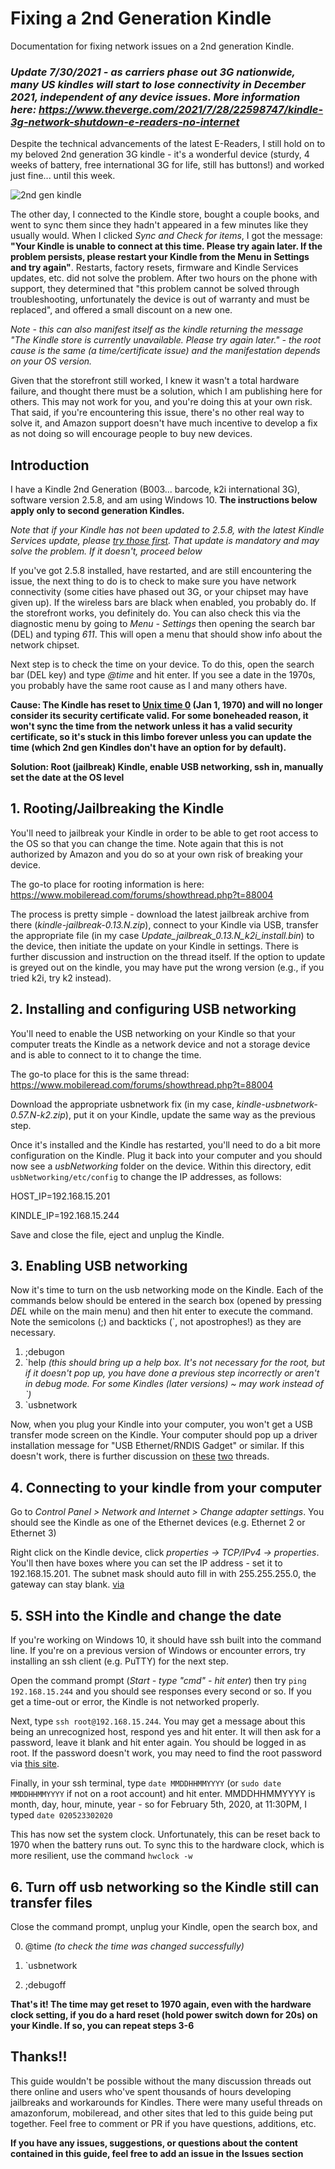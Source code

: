 # Fixing a 2nd Generation Kindle
Documentation for fixing network issues on a 2nd generation Kindle.

### *Update 7/30/2021 - as carriers phase out 3G nationwide, many US kindles will start to lose connectivity in December 2021, independent of any device issues. More information here: https://www.theverge.com/2021/7/28/22598747/kindle-3g-network-shutdown-e-readers-no-internet*

Despite the technical advancements of the latest E-Readers, I still hold on to my beloved 2nd generation 3G kindle - it's a wonderful device (sturdy, 4 weeks of battery, free international 3G for life, still has buttons!) and worked just fine... until this week. 

![2nd gen kindle](kindle_gen2_int3g.jpg)

The other day, I connected to the Kindle store, bought a couple books, and went to sync them since they hadn't appeared in a few minutes like they usually would. When I clicked *Sync and Check for items*, I got the message: **"Your Kindle is unable to connect at this time. Please try again later. If the problem persists, please restart your Kindle from the Menu in Settings and try again"**. Restarts, factory resets, firmware and Kindle Services updates, etc. did not solve the problem. After two hours on the phone with support, they determined that "this problem cannot be solved through troubleshooting, unfortunately the device is out of warranty and must be replaced", and offered a small discount on a new one.

*Note - this can also manifest itself as the kindle returning the message "The Kindle store is currently unavailable. Please try again later." - the root cause is the same (a time/certificate issue) and the manifestation depends on your OS version.* 

Given that the storefront still worked, I knew it wasn't a total hardware failure, and thought there must be a solution, which I am publishing here for others. This may not work for you, and you're doing this at your own risk. That said, if you're encountering this issue, there's no other real way to solve it, and Amazon support doesn't have much incentive to develop a fix as not doing so will encourage people to buy new devices.

## Introduction

I have a Kindle 2nd Generation (B003... barcode, k2i international 3G), software version 2.5.8, and am using Windows 10. **The instructions below apply only to second generation Kindles.**

*Note that if your Kindle has not been updated to 2.5.8, with the latest Kindle Services update, please [try those first](https://www.amazon.com/gp/help/customer/display.html?nodeId=GKMQC26VQQMM8XSW). That update is mandatory and may solve the problem. If it doesn't, proceed below*

If you've got 2.5.8 installed, have restarted, and are still encountering the issue, the next thing to do is to check to make sure you have network connectivity (some cities have phased out 3G, or your chipset may have given up). If the wireless bars are black when enabled, you probably do. If the storefront works, you definitely do. You can also check this via the diagnostic menu by going to *Menu - Settings* then opening the search bar (DEL) and typing *611*. This will open a menu that should show info about the network chipset.

Next step is to check the time on your device. To do this, open the search bar (DEL key) and type *@time* and hit enter. If you see a date in the 1970s, you probably have the same root cause as I and many others have.

**Cause: The Kindle has reset to [Unix time 0](https://en.wikipedia.org/wiki/Unix_time) (Jan 1, 1970) and will no longer consider its security certificate valid. For some boneheaded reason, it won't sync the time from the network unless it has a valid security certificate, so it's stuck in this limbo forever unless you can update the time (which 2nd gen Kindles don't have an option for by default).**
 
**Solution: Root (jailbreak) Kindle, enable USB networking, ssh in, manually set the date at the OS level**

## 1. Rooting/Jailbreaking the Kindle
 
You'll need to jailbreak your Kindle in order to be able to get root access to the OS so that you can change the time. Note again that this is not authorized by Amazon and you do so at your own risk of breaking your device.

The go-to place for rooting information is here: https://www.mobileread.com/forums/showthread.php?t=88004
 
The process is pretty simple - download the latest jailbreak archive from there (*kindle-jailbreak-0.13.N.zip*), connect to your Kindle via USB, transfer the appropriate file (in my case *Update_jailbreak_0.13.N_k2i_install.bin*) to the device, then initiate the update on your Kindle in settings. There is further discussion and instruction on the thread itself. If the option to update is greyed out on the kindle, you may have put the wrong version (e.g., if you tried k2i, try k2 instead).

## 2. Installing and configuring USB networking
 
You'll need to enable the USB networking on your Kindle so that your computer treats the Kindle as a network device and not a storage device and is able to connect to it to change the time. 

The go-to place for this is the same thread: https://www.mobileread.com/forums/showthread.php?t=88004

Download the appropriate usbnetwork fix (in my case, *kindle-usbnetwork-0.57.N-k2.zip*), put it on your Kindle, update the same way as the previous step.

Once it's installed and the Kindle has restarted, you'll need to do a bit more configuration on the Kindle. Plug it back into your computer and you should now see a *usbNetworking* folder on the device. Within this directory, edit `usbNetworking/etc/config` to change the IP addresses, as follows:

HOST_IP=192.168.15.201

KINDLE_IP=192.168.15.244

Save and close the file, eject and unplug the Kindle. 

## 3. Enabling USB networking
 
Now it's time to turn on the usb networking mode on the Kindle. Each of the commands below should be entered in the search box (opened by pressing *DEL* while on the main menu) and then hit enter to execute the command. Note the semicolons (;) and backticks (\`, not apostrophes!) as they are necessary.
 
1) ;debugon
2) \`help *(this should bring up a help box. It's not necessary for the root, but if it doesn't pop up, you have done a previous step incorrectly or aren't in debug mode. For some Kindles (later versions) ~ may work instead of \`)*
3) \`usbnetwork

Now, when you plug your Kindle into your computer, you won't get a USB transfer mode screen on the Kindle. Your computer should pop up a driver installation message for "USB Ethernet/RNDIS Gadget" or similar. If this doesn't work, there is further discussion on [these](https://www.mobileread.com/forums/showthread.php?p=3815254) [two](https://www.mobileread.com/forums/showthread.php?t=272170&highlight=RNDIS) threads.

## 4. Connecting to your kindle from your computer

Go to *Control Panel > Network and Internet > Change adapter settings*. You should see the Kindle as one of the Ethernet devices (e.g. Ethernet 2 or Ethernet 3) 

Right click on the Kindle device, click *properties -> TCP/IPv4 -> properties*. You'll then have boxes where you can set the IP address - set it to 192.168.15.201. The subnet mask should auto fill in with 255.255.255.0, the gateway can stay blank. [via](https://www.mobileread.com/forums/showthread.php?t=176344&page=4)

## 5. SSH into the Kindle and change the date

If you're working on Windows 10, it should have ssh built into the command line. If you're on a previous version of Windows or encounter errors, try installing an ssh client (e.g. PuTTY) for the next step.

Open the command prompt (*Start - type "cmd" - hit enter*) then try `ping 192.168.15.244` and you should see responses every second or so. If you get a time-out or error, the Kindle is not networked properly.
 
Next, type `ssh root@192.168.15.244`. You may get a message about this being an unrecognized host, respond yes and hit enter. It will then ask for a password, leave it blank and hit enter again. You should be logged in as root. If the password doesn't work, you may need to find the root password via [this site](https://www.sven.de/kindle/). 

Finally, in your ssh terminal, type `date MMDDHHMMYYYY`  (or `sudo date MMDDHHMMYYYY` if not on a root account) and hit enter. MMDDHHMMYYYY is month, day, hour, minute, year - so for February 5th, 2020, at 11:30PM, I typed `date 020523302020`

This has now set the system clock. Unfortunately, this can be reset back to 1970 when the battery runs out. To sync this to the hardware clock, which is more resilient, use the command `hwclock -w`

## 6. Turn off usb networking so the Kindle still can transfer files
Close the command prompt, unplug your Kindle, open the search box, and 

0) @time *(to check the time was changed successfully)*

1) \`usbnetwork
 
2) ;debugoff

**That's it! The time may get reset to 1970 again, even with the hardware clock setting, if you do a hard reset (hold power switch down for 20s) on your Kindle. If so, you can repeat steps 3-6**

## Thanks!!
This guide wouldn't be possible without the many discussion threads out there online and users who've spent thousands of hours developing jailbreaks and workarounds for Kindles. There were many useful threads on amazonforum, mobileread, and other sites that led to this guide being put together. Feel free to comment or PR if you have questions, additions, etc.

**If you have any issues, suggestions, or questions about the content contained in this guide, feel free to add an issue in the Issues section**
